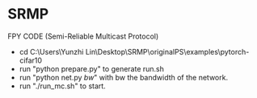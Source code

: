 # SRMP
FPY CODE (Semi-Reliable Multicast Protocol)

+ cd C:\Users\Yunzhi Lin\Desktop\SRMP\originalPS\examples\pytorch-cifar10
+ run "python prepare.py" to generate run.sh
+ run "python net.py $bw$" with bw the bandwidth of the network.
+ run "./run_mc.sh" to start.
